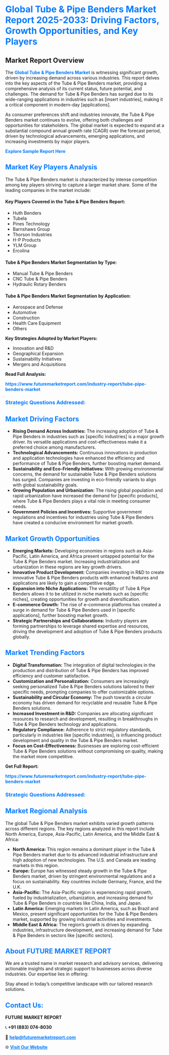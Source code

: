 <h1 style="color: #007BFF;">Global Tube & Pipe Benders Market Report 2025-2033: Driving Factors, Growth Opportunities, and Key Players</h1>

<section id="overview">
<h2>Market Report Overview</h2>
<p>The <a href="https://www.futuremarketreport.com/industry-report/tube-pipe-benders-market" style="color: #007BFF; text-decoration: none;"><strong>Global Tube & Pipe Benders Market</strong></a> is witnessing significant growth, driven by increasing demand across various industries. This report delves into the key aspects of the Tube & Pipe Benders market, providing a comprehensive analysis of its current status, future potential, and challenges. The demand for Tube & Pipe Benders has surged due to its wide-ranging applications in industries such as [insert industries], making it a critical component in modern-day [applications].</p>
<p>As consumer preferences shift and industries innovate, the Tube & Pipe Benders market continues to evolve, offering both challenges and opportunities for stakeholders. The global market is expected to expand at a substantial compound annual growth rate (CAGR) over the forecast period, driven by technological advancements, emerging applications, and increasing investments by major players.</p>
</section>

<section id="overview">
<p><a href="https://www.futuremarketreport.com/request-sample/reportId=59322" style="color: #007BFF; text-decoration: none;"><strong>Explore Sample Report Here</strong></a></p>
</section>

<section id="key-players">
<h2 style="color: #007BFF;">Market Key Players Analysis</h2>
<p>The Tube & Pipe Benders market is characterized by intense competition among key players striving to capture a larger market share. Some of the leading companies in the market include:</p>
<h4>Key Players Covered in the Tube & Pipe Benders Report:</h4>
<ul><li>Huth Benders</li><li>Tubela</li><li>Pines Technology</li><li>Barnshaws Group</li><li>Thorson Industries</li><li>H-P Products</li><li>YLM Group</li><li>Ercolina</li></ul>
<h4>Tube & Pipe Benders Market Segmentation by Type:</h4>
<ul><li>Manual Tube &amp; Pipe Benders</li><li>CNC Tube &amp; Pipe Benders</li><li>Hydraulic Rotary Benders</li></ul>

<h4>Tube & Pipe Benders Market Segmentation by Application:</h4>
<ul><li>Aerospace and Defense</li><li>Automotive</li><li>Construction</li><li>Health Care Equipment</li><li>Others</li></ul>
<p><strong>Key Strategies Adopted by Market Players:</strong></p>
<ul>
<li>Innovation and R&D</li>
<li>Geographical Expansion</li>
<li>Sustainability Initiatives</li>
<li>Mergers and Acquisitions</li>
</ul>
</section>

<section>
<p><strong>Read Full Analysis: </strong></p><a href="https://www.futuremarketreport.com/industry-report/tube-pipe-benders-market" style="color: #007BFF; text-decoration: none;"><strong>https://www.futuremarketreport.com/industry-report/tube-pipe-benders-market</strong></a>
<h3 style="color: #007BFF;">Strategic Questions Addressed:</h3>
</section>

<section id="driving-factors">
<h2 style="color: #007BFF;">Market Driving Factors</h2>
<ul>
<li><strong>Rising Demand Across Industries:</strong> The increasing adoption of Tube & Pipe Benders in industries such as [specific industries] is a major growth driver. Its versatile applications and cost-effectiveness make it a preferred choice among manufacturers.</li>
<li><strong>Technological Advancements:</strong> Continuous innovations in production and application technologies have enhanced the efficiency and performance of Tube & Pipe Benders, further boosting market demand.</li>
<li><strong>Sustainability and Eco-Friendly Initiatives:</strong> With growing environmental concerns, the demand for sustainable Tube & Pipe Benders solutions has surged. Companies are investing in eco-friendly variants to align with global sustainability goals.</li>
<li><strong>Growing Population and Urbanization:</strong> The rising global population and rapid urbanization have increased the demand for [specific products], where Tube & Pipe Benders plays a vital role in meeting consumer needs.</li>
<li><strong>Government Policies and Incentives:</strong> Supportive government regulations and incentives for industries using Tube & Pipe Benders have created a conducive environment for market growth.</li>
</ul>
</section>

<section id="growth-opportunities">
<h2 style="color: #007BFF;">Market Growth Opportunities</h2>
<ul>
<li><strong>Emerging Markets:</strong> Developing economies in regions such as Asia-Pacific, Latin America, and Africa present untapped potential for the Tube & Pipe Benders market. Increasing industrialization and urbanization in these regions are key growth drivers.</li>
<li><strong>Innovative Product Development:</strong> Companies investing in R&D to create innovative Tube & Pipe Benders products with enhanced features and applications are likely to gain a competitive edge.</li>
<li><strong>Expansion into Niche Applications:</strong> The versatility of Tube & Pipe Benders allows it to be utilized in niche markets such as [specific niches], creating opportunities for growth and diversification.</li>
<li><strong>E-commerce Growth:</strong> The rise of e-commerce platforms has created a surge in demand for Tube & Pipe Benders used in [specific applications], further boosting market growth.</li>
<li><strong>Strategic Partnerships and Collaborations:</strong> Industry players are forming partnerships to leverage shared expertise and resources, driving the development and adoption of Tube & Pipe Benders products globally.</li>
</ul>
</section>

<section id="trending-factors">
<h2 style="color: #007BFF;">Market Trending Factors</h2>
<ul>
<li><strong>Digital Transformation:</strong> The integration of digital technologies in the production and distribution of Tube & Pipe Benders has improved efficiency and customer satisfaction.</li>
<li><strong>Customization and Personalization:</strong> Consumers are increasingly seeking personalized Tube & Pipe Benders solutions tailored to their specific needs, prompting companies to offer customizable options.</li>
<li><strong>Sustainability and Circular Economy:</strong> The push towards a circular economy has driven demand for recyclable and reusable Tube & Pipe Benders solutions.</li>
<li><strong>Increased Investment in R&D:</strong> Companies are allocating significant resources to research and development, resulting in breakthroughs in Tube & Pipe Benders technology and applications.</li>
<li><strong>Regulatory Compliance:</strong> Adherence to strict regulatory standards, particularly in industries like [specific industries], is influencing product development and quality in the Tube & Pipe Benders market.</li>
<li><strong>Focus on Cost-Effectiveness:</strong> Businesses are exploring cost-efficient Tube & Pipe Benders solutions without compromising on quality, making the market more competitive.</li>
</ul>
</section>

<section>
<p><strong>Get Full Report: </strong></p><a href="https://www.futuremarketreport.com/industry-report/tube-pipe-benders-market" style="color: #007BFF; text-decoration: none;"><strong>https://www.futuremarketreport.com/industry-report/tube-pipe-benders-market</strong></a>
<h3 style="color: #007BFF;">Strategic Questions Addressed:</h3>
</section>


<section id="regional-analysis">
<h2 style="color: #007BFF;">Market Regional Analysis</h2>
<p>The global Tube & Pipe Benders market exhibits varied growth patterns across different regions. The key regions analyzed in this report include North America, Europe, Asia-Pacific, Latin America, and the Middle East & Africa:</p>
<ul>
<li><strong>North America:</strong> This region remains a dominant player in the Tube & Pipe Benders market due to its advanced industrial infrastructure and high adoption of new technologies. The U.S. and Canada are leading markets in this region.</li>
<li><strong>Europe:</strong> Europe has witnessed steady growth in the Tube & Pipe Benders market, driven by stringent environmental regulations and a focus on sustainability. Key countries include Germany, France, and the U.K.</li>
<li><strong>Asia-Pacific:</strong> The Asia-Pacific region is experiencing rapid growth, fueled by industrialization, urbanization, and increasing demand for Tube & Pipe Benders in countries like China, India, and Japan.</li>
<li><strong>Latin America:</strong> Emerging markets in Latin America, such as Brazil and Mexico, present significant opportunities for the Tube & Pipe Benders market, supported by growing industrial activities and investments.</li>
<li><strong>Middle East & Africa:</strong> The region’s growth is driven by expanding industries, infrastructure development, and increasing demand for Tube & Pipe Benders in sectors like [specific sectors].</li>
</ul>
</section>

<footer>
<h2 style="color: #007BFF;">About FUTURE MARKET REPORT</h2>
<p>We are a trusted name in market research and advisory services, delivering actionable insights and strategic support to businesses across diverse industries. Our expertise lies in offering:</p>

<p>Stay ahead in today’s competitive landscape with our tailored research solutions.</p>

<h2 style="color: #007BFF;">Contact Us:</h2>
<p><strong>FUTURE MARKET REPORT</strong></p>
<p>📞 <strong>+91 (883) 074-8030</strong></p>
<p>📧 <strong><a href="mailto:help@futuremarketreport.com" style="color: #007BFF;">help@futuremarketreport.com</a></strong></p>
<p>🌐 <strong><a href="https://www.futuremarketreport.com/" style="color: #007BFF;">Visit Our Website</a></strong></p>
</footer>